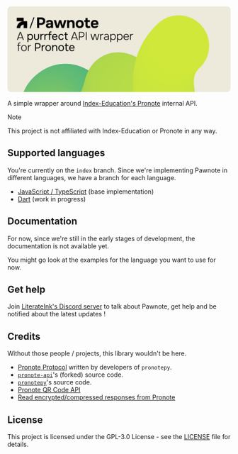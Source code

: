 <p align="center">
    <picture>
        <source media="(prefers-color-scheme: dark)" srcset="https://github.com/LiterateInk/Pawnote/blob/42e03e934d7ce4e058b69ee24dc18d11c6a2a4a8/.github/pawnote_dark.png">
        <img alt="Pawnote Logo" src="https://github.com/LiterateInk/Pawnote/blob/42e03e934d7ce4e058b69ee24dc18d11c6a2a4a8/.github/pawnote_light.png">
    </picture>
</p>

A simple wrapper around [Index-Education's Pronote](https://www.index-education.com/fr/logiciel-gestion-vie-scolaire.php) internal API.

> [!NOTE]
> This project is not affiliated with Index-Education or Pronote in any way.

## Supported languages

You're currently on the `index` branch.
Since we're implementing Pawnote in different languages, we have a branch for each language.

- [JavaScript / TypeScript](https://github.com/LiterateInk/Pawnote/tree/js) (base implementation)
- [Dart](https://github.com/LiterateInk/Pawnote/tree/dart) (work in progress)

## Documentation

For now, since we're still in the early stages of development, the documentation is not available yet.

You might go look at the examples for the language you want to use for now.

## Get help

Join [LiterateInk's Discord server](https://discord.gg/f5KNCnMWzB) to talk about Pawnote, get help and be notified about the latest updates !

## Credits

Without those people / projects, this library wouldn't be here.

- [Pronote Protocol](https://github.com/bain3/pronotepy/blob/master/PRONOTE%20protocol.md) written by developers of `pronotepy`.
- [`pronote-api`](https://github.com/Merlode11/pronote-api)'s (forked) source code.
- [`pronotepy`](https://github.com/bain3/pronotepy)'s source code.
- [Pronote QR Code API](https://github.com/Androz2091/pronote-qrcode-api)
- [Read encrypted/compressed responses from Pronote](https://gist.github.com/Vexcited/3b599b4eaf0797b532f087540728ec09)

## License

This project is licensed under the GPL-3.0 License - see the [LICENSE](LICENSE) file for details.
